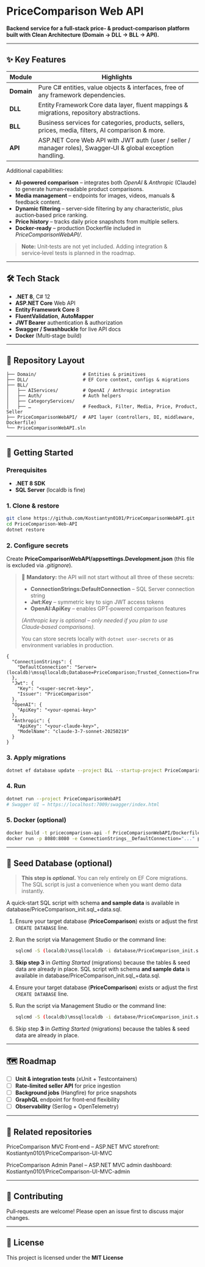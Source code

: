 # PriceComparison Web API

**Backend service for a full‑stack price‑ & product‑comparison platform built with Clean Architecture (Domain → DLL → BLL → API).**

---

## ✨ Key Features

| Module     | Highlights                                                                                                  |
| ---------- | ----------------------------------------------------------------------------------------------------------- |
| **Domain** | Pure C# entities, value objects & interfaces, free of any framework dependencies.                           |
| **DLL**    | Entity Framework Core data layer, fluent mappings & migrations, repository abstractions.                    |
| **BLL**    | Business services for categories, products, sellers, prices, media, filters, AI comparison & more.          |
| **API**    | ASP.NET Core Web API with JWT auth (user / seller / manager roles), Swagger‑UI & global exception handling. |

Additional capabilities:

* **AI‑powered comparison** – integrates both *OpenAI* & *Anthropic* (Claude) to generate human‑readable product comparisons.
* **Media management** – endpoints for images, videos, manuals & feedback content.
* **Dynamic filtering** – server‑side filtering by any characteristic, plus auction‑based price ranking.
* **Price history** – tracks daily price snapshots from multiple sellers.
* **Docker‑ready** – production Dockerfile included in *PriceComparisonWebAPI/*.

> **Note:** Unit‑tests are not yet included. Adding integration & service‑level tests is planned in the roadmap.

---

## 🛠️ Tech Stack

* **.NET 8**, C# 12
* **ASP.NET Core** Web API
* **Entity Framework Core** 8
* **FluentValidation**, **AutoMapper**
* **JWT Bearer** authentication & authorization
* **Swagger / Swashbuckle** for live API docs
* **Docker** (Multi‑stage build)

---

## 📂 Repository Layout

```
├── Domain/                 # Entities & primitives
├── DLL/                    # EF Core context, configs & migrations
├── BLL/
│   ├── AIServices/         # OpenAI / Anthropic integration
│   ├── Auth/               # Auth helpers
│   ├── CategoryServices/
│   ├── …                   # Feedback, Filter, Media, Price, Product, Seller
├── PriceComparisonWebAPI/  # API layer (controllers, DI, middleware, Dockerfile)
└── PriceComparisonWebAPI.sln
```

---

## 🚀 Getting Started

### Prerequisites

* **.NET 8 SDK**
* **SQL Server** (localdb is fine)

### 1. Clone & restore

```bash
git clone https://github.com/Kostiantyn0101/PriceComparisonWebAPI.git
cd PriceComparison-Web-API
dotnet restore
```

### 2. Configure secrets

Create **PriceComparisonWebAPI/appsettings.Development.json** (this file is excluded via *.gitignore*).

> 🔐 **Mandatory:** the API will not start without all three of these secrets:
>
> * **ConnectionStrings\:DefaultConnection** – SQL Server connection string
> * **Jwt\:Key** – symmetric key to sign JWT access tokens
> * **OpenAI\:ApiKey** – enables GPT‑powered comparison features
>
> *(Anthropic key is optional – only needed if you plan to use Claude‑based comparisons).*
>
> You can store secrets locally with `dotnet user-secrets` or as environment variables in production.

```jsonc
{
  "ConnectionStrings": {
    "DefaultConnection": "Server=(localdb)\mssqllocaldb;Database=PriceComparison;Trusted_Connection=True;"
  },
  "Jwt": {
    "Key": "<super-secret-key>",
    "Issuer": "PriceComparison"
  },
  "OpenAI": {
    "ApiKey": "<your-openai-key>"
  },
  "Anthropic": {
    "ApiKey": "<your-claude-key>",
    "ModelName": "claude-3-7-sonnet-20250219"
  }
}
```

### 3. Apply migrations

```bash
dotnet ef database update --project DLL --startup-project PriceComparisonWebAPI
```

### 4. Run

```bash
dotnet run --project PriceComparisonWebAPI
# Swagger UI → https://localhost:7009/swagger/index.html
```

### 5. Docker (optional)

```bash
docker build -t pricecomparison-api -f PriceComparisonWebAPI/Dockerfile .
docker run -p 8080:8080 -e ConnectionStrings__DefaultConnection="..." pricecomparison-api
```

---

## 📜 Seed Database (optional)

> **This step is *optional*.** You can rely entirely on EF Core migrations. The SQL script is just a convenience when you want demo data instantly.

A quick‑start SQL script with schema **and sample data** is available in database/PriceComparison_init.sql_+data.sql.

1. Ensure your target database (**PriceComparison**) exists or adjust the first `CREATE DATABASE` line.

2. Run the script via Management Studio or the command line:

   ```bash
   sqlcmd -S (localdb)\mssqllocaldb -i database/PriceComparison_init.sql_+data.sql
   ```

3. **Skip step 3** in *Getting Started* (migrations) because the tables & seed data are already in place. SQL script with schema **and sample data** is available in database/PriceComparison_init.sql_+data.sql.

4. Ensure your target database (**PriceComparison**) exists or adjust the first `CREATE DATABASE` line.

5. Run the script via Management Studio or the command line:

   ```bash
   sqlcmd -S (localdb)\mssqllocaldb -i database/PriceComparison_init.sql_+data.sql
   ```

6. Skip step **3** in *Getting Started* (migrations) because the tables & seed data are already in place.

---

## 🗺️ Roadmap

* [ ] **Unit & integration tests** (xUnit + Testcontainers)
* [ ] **Rate‑limited seller API** for price ingestion
* [ ] **Background jobs** (Hangfire) for price snapshots
* [ ] **GraphQL** endpoint for front‑end flexibility
* [ ] **Observability** (Serilog + OpenTelemetry)

---

## 🔗 Related repositories

PriceComparison MVC Front‑end – ASP.NET MVC storefront: Kostiantyn0101/PriceComparison-UI-MVC

PriceComparison Admin Panel – ASP.NET MVC admin dashboard: Kostiantyn0101/PriceComparison-UI-MVC-admin

---

## 🤝 Contributing

Pull‑requests are welcome! Please open an issue first to discuss major changes.

---

## 📝 License

This project is licensed under the **MIT License**
